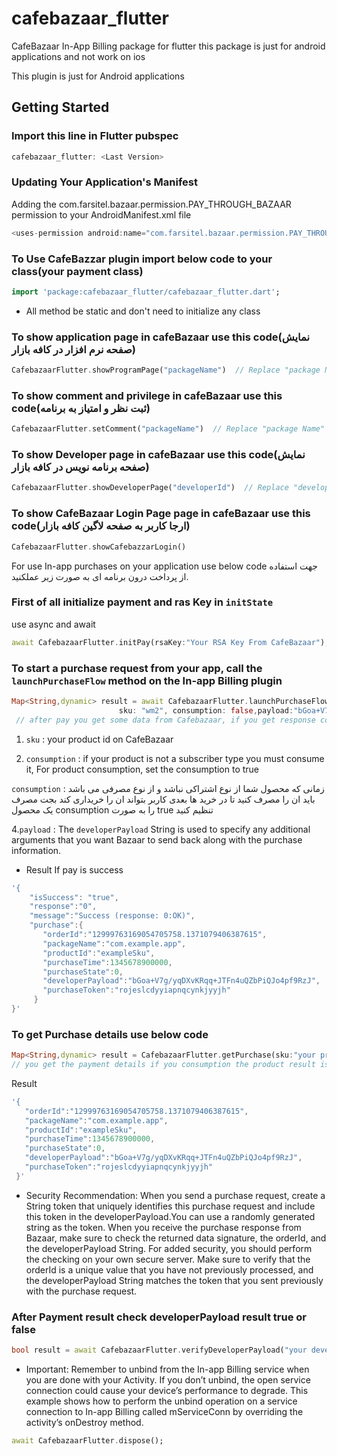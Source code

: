# cafebazaar_flutter

CafeBazaar In-App Billing package for flutter this package is just for android applications and not work on ios

This plugin is just for Android applications

## Getting Started

### Import this line in Flutter pubspec
```dart
cafebazaar_flutter: <Last Version>
```

### Updating Your Application's Manifest
Adding the com.farsitel.bazaar.permission.PAY_THROUGH_BAZAAR permission to your AndroidManifest.xml file
```dart
<uses-permission android:name="com.farsitel.bazaar.permission.PAY_THROUGH_BAZAAR" />
```

### To Use CafeBazzar plugin import below code to your class(your payment class)
```dart
import 'package:cafebazaar_flutter/cafebazaar_flutter.dart';
```

* All method be static and don't need to initialize any class


### To show application page in cafeBazaar use this code(نمایش صفحه نرم افزار در کافه بازار)
```dart
CafebazaarFlutter.showProgramPage("packageName")  // Replace "package Name" with Your application Package Name. you can find package name on gradle file

```

### To show comment and privilege in cafeBazaar use this code(ثبت نظر و امتیاز به برنامه)
```dart
CafebazaarFlutter.setComment("packageName")  // Replace "package Name" with Your application Package Name. you can find package name on gradle file

```

### To show Developer page in cafeBazaar use this code(نمایش صفحه برنامه نویس در کافه بازار)
```dart
CafebazaarFlutter.showDeveloperPage("developerId")  // Replace "developerId" with Your developerId in CafeBazaar

```

### To show CafeBazaar Login Page page in cafeBazaar use this code(ارجا کاربر به صفحه لاگین کافه بازار)
```dart
CafebazaarFlutter.showCafebazzarLogin()

```


For use In-app purchases on your application use below code
جهت استفاده از پرداخت درون برنامه ای به صورت زیر عملکنید.

### First of all initialize payment and ras Key in `initState`
use async and await
```dart
await CafebazaarFlutter.initPay(rsaKey:"Your RSA Key From CafeBazaar");

```



### To start a purchase request from your app, call the `launchPurchaseFlow` method on the In-app Billing plugin
```dart
Map<String,dynamic> result = await CafebazaarFlutter.launchPurchaseFlow(
                        sku: "wm2", consumption: false,payload:"bGoa+V7g/yqDXvKRqq+JTFn4uQZbPiQJo4pf9RzJ");
 // after pay you get some data from Cafebazaar, if you get response code -1005 the payment is canceled by the user and  if get code 0  the payment is Success

```
1. `sku` : your product id on CafeBazaar

2. `consumption` : if your product is not a subscriber type you must consume it, For product consumption, set the consumption to true

 `consumption` : زمانی که محصول شما از نوع اشتراکی نباشد و از نوع مصرفی می باشد  باید ان را مصرف کنید تا در خرید ها بعدی کاربر بتواند ان را خریداری کند بجت مصرف یک محصول consumption را به صورت true تنظیم کنید

4.`payload` : The `developerPayload` String is used to specify any additional arguments that you want Bazaar to send back along with the purchase information.


* Result If pay is success
```dart
'{
    "isSuccess": "true",
    "response":"0",
    "message":"Success (response: 0:OK)",
    "purchase":{
       "orderId":"12999763169054705758.1371079406387615",
       "packageName":"com.example.app",
       "productId":"exampleSku",
       "purchaseTime":1345678900000,
       "purchaseState":0,
       "developerPayload":"bGoa+V7g/yqDXvKRqq+JTFn4uQZbPiQJo4pf9RzJ",
       "purchaseToken":"rojeslcdyyiapnqcynkjyyjh"
     }
}'
````


### To get Purchase details use below code
```dart
Map<String,dynamic> result = CafebazaarFlutter.getPurchase(sku:"your product sku") // you can find sku(product id) in your application in-app section
// you get the payment details if you consumption the product result is null
```

Result
```dart
'{
   "orderId":"12999763169054705758.1371079406387615",
   "packageName":"com.example.app",
   "productId":"exampleSku",
   "purchaseTime":1345678900000,
   "purchaseState":0,
   "developerPayload":"bGoa+V7g/yqDXvKRqq+JTFn4uQZbPiQJo4pf9RzJ",
   "purchaseToken":"rojeslcdyyiapnqcynkjyyjh"
 }'
````

* Security Recommendation: When you send a purchase request, create a String token that uniquely identifies this purchase request and include this token in the developerPayload.You can use a randomly generated string as the token. When you receive the purchase response from Bazaar, make sure to check the returned data signature, the orderId, and the developerPayload String. For added security, you should perform the checking on your own secure server. Make sure to verify that the orderId is a unique value that you have not previously processed, and the developerPayload String matches the token that you sent previously with the purchase request.
### After Payment result check developerPayload result true or false
```dart
bool result = await CafebazaarFlutter.verifyDeveloperPayload("your developerPayload");
```

* Important: Remember to unbind from the In-app Billing service when you are done with your Activity. If you don’t unbind, the open service connection could cause your device’s performance to degrade. This example shows how to perform the unbind operation on a service connection to In-app Billing called mServiceConn by overriding the activity’s onDestroy method.

```dart
await CafebazaarFlutter.dispose();
```